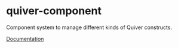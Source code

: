 # quiver-component

Component system to manage different kinds of Quiver constructs.

[Documentation](https://github.com/quiverjs/doc/wiki/Component-System)